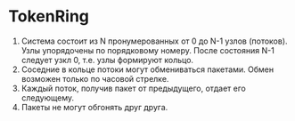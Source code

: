 # TokenRing
1. Система состоит из N пронумерованных от 0 до N-1 узлов (потоков). Узлы упорядочены по порядковому номеру. После состояния N-1 следует узкл 0, т.е. узлы формируют кольцо. 
2. Соседние в кольце потоки могут обмениваться пакетами. Обмен возможен только по часовой стрелке. 
3. Каждый поток, получив пакет от предыдущего, отдает его следующему.
4. Пакеты не могут обгонять друг друга.
